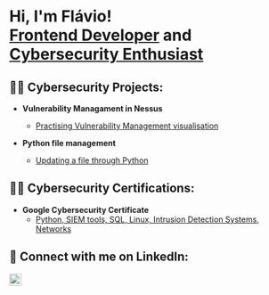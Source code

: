 <h1>Hi, I'm Flávio! <br/><a href="https://www.linkedin.com/in/flavio-brito/">Frontend Developer</a> and <a href="https://www.linkedin.com/in/flavio-brito/">Cybersecurity Enthusiast</a></h1>

<h2>👨‍💻 Cybersecurity Projects:</h2>

- <b>Vulnerability Managament in Nessus</b>
  - [Practising Vulnerability Management visualisation](https://github.com/flavioaugustorepo/VulnerabilityLab)

- <b>Python file management</b>
  - [Updating a file through Python](https://github.com/flavioaugustorepo/PythonFileLab)

<h2>👨‍💻 Cybersecurity Certifications:</h2>

- <b>Google Cybersecurity Certificate</b>
  - [Python, SIEM tools, SQL, Linux, Intrusion Detection Systems, Networks](https://coursera.org/share/eb57e69f0b1f12b2b94bd6d2335afdec)

<h2> 🤳 Connect with me on LinkedIn:</h2>

[<img align="left" alt="Flávio Augusto, LinkedIn" width="22px" src="https://cdn.jsdelivr.net/npm/simple-icons@v3/icons/linkedin.svg" />][linkedin]

[linkedin]: https://linkedin.com/in/flavio-brito
